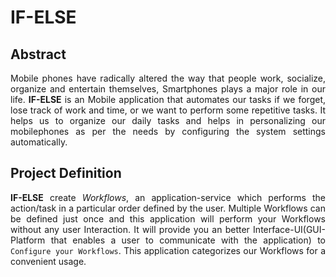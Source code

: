 # IF-ELSE
## Abstract
<div style="text-align:justify">
Mobile phones have radically altered the way that people work, socialize, organize and entertain themselves, Smartphones plays a major 
 role in our life. <strong>IF-ELSE</strong> is an Mobile application that automates our tasks if we forget, lose track of work and time, or we want to perform some repetitive tasks. It helps us to organize our daily tasks and helps in personalizing our mobilephones as per the needs by configuring the system settings automatically.
</div>

## Project Definition
<div style="text-align:justify">
 
**IF-ELSE** create *Workflows*, an application-service which performs the action/task in a particular order defined by the user. 
Multiple Workflows can be defined just once and this application will perform your Workflows without any user Interaction. It will provide you an better Interface-UI(GUI-Platform that enables a user to communicate with the application) to `Configure your Workflows`. This application categorizes our Workflows for a convenient usage.

</div>
